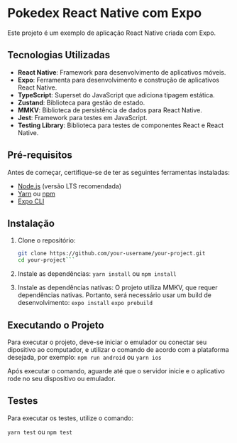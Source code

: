 # Pokedex React Native com Expo

Este projeto é um exemplo de aplicação React Native criada com Expo.

## Tecnologias Utilizadas

- **React Native**: Framework para desenvolvimento de aplicativos móveis.
- **Expo**: Ferramenta para desenvolvimento e construção de aplicativos React Native.
- **TypeScript**: Superset do JavaScript que adiciona tipagem estática.
- **Zustand**: Biblioteca para gestão de estado.
- **MMKV**: Biblioteca de persistência de dados para React Native.
- **Jest**: Framework para testes em JavaScript.
- **Testing Library**: Biblioteca para testes de componentes React e React Native.

## Pré-requisitos

Antes de começar, certifique-se de ter as seguintes ferramentas instaladas:

- [Node.js](https://nodejs.org/) (versão LTS recomendada)
- [Yarn](https://classic.yarnpkg.com/) ou [npm](https://www.npmjs.com/)
- [Expo CLI](https://docs.expo.dev/get-started/installation/)

## Instalação

1. Clone o repositório:

   ````bash
   git clone https://github.com/your-username/your-project.git
   cd your-project```

   ````

2. Instale as dependências:
   `yarn install` ou `npm install`

3. Instale as dependências nativas:
   O projeto utiliza MMKV, que requer dependências nativas. Portanto, será necessário usar um build de desenvolvimento:
   `expo install`
   `expo prebuild`

## Executando o Projeto

Para executar o projeto, deve-se iniciar o emulador ou conectar seu dipositivo ao computador, e utilizar o comando de acordo com a plataforma desejada, por exemplo:
`npm run android` ou `yarn ios`

Após executar o comando, aguarde até que o servidor inicie e o aplicativo rode no seu dispositivo ou emulador.

## Testes

Para executar os testes, utilize o comando:

`yarn test` ou `npm test`
